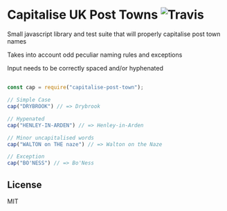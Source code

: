 # Capitalise UK Post Towns ![Travis](https://travis-ci.org/ideal-postcodes/capitalise-post-town.svg?branch=master)

Small javascript library and test suite that will properly capitalise post town names

Takes into account odd peculiar naming rules and exceptions

Input needs to be correctly spaced and/or hyphenated

## 

```javascript
const cap = require("capitalise-post-town");

// Simple Case
cap("DRYBROOK") // => Drybrook

// Hypenated
cap("HENLEY-IN-ARDEN") // => Henley-in-Arden

// Minor uncapitalised words
cap("WALTON on THE naze") // => Walton on the Naze

// Exception
cap("BO'NESS") // => Bo'Ness
```

## License

MIT
